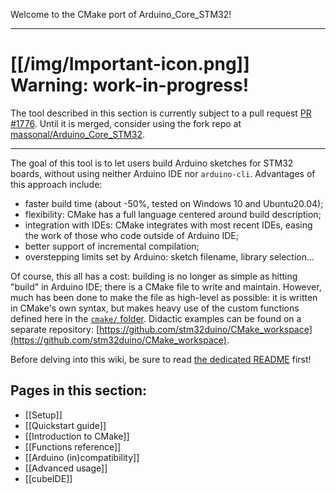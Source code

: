 Welcome to the CMake port of Arduino_Core_STM32!

--------------------------

[[/img/Important-icon.png]] Warning: work-in-progress!
================

The tool described in this section is currently subject to a pull request [PR #1776](https://github.com/stm32duino/Arduino_Core_STM32/pull/1776).
Until it is merged, consider using the fork repo at [massonal/Arduino_Core_STM32](https://github.com/massonal/Arduino_Core_STM32).

--------------------------

The goal of this tool is to let users build Arduino sketches for STM32 boards, without using neither Arduino IDE nor `arduino-cli`.
Advantages of this approach include:
- faster build time (about -50%, tested on Windows 10 and Ubuntu20.04);
- flexibility: CMake has a full language centered around build description;
- integration with IDEs: CMake integrates with most recent IDEs, easing the work of those who code outside of Arduino IDE;
- better support of incremental compilation;
- overstepping limits set by Arduino: sketch filename, library selection...

Of course, this all has a cost: building is no longer as simple as hitting "build" in Arduino IDE; there is a CMake file to write and maintain.
However, much has been done to make the file as high-level as possible: it is written in CMake's own syntax, but makes heavy use of the custom functions defined here in the [`cmake/` folder](../blob/cmake_dev/cmake).
Didactic examples can be found on a separate repository: [https://github.com/stm32duino/CMake_workspace](https://github.com/stm32duino/CMake_workspace).

Before delving into this wiki, be sure to read [the dedicated README](https://github.com/massonal/Arduino_Core_STM32/blob/cmake_dev/README_CMAKE.md) first!


## Pages in this section:
- [[Setup]]
- [[Quickstart guide]]
- [[Introduction to CMake]]
- [[Functions reference]]
- [[Arduino (in)compatibility]]
- [[Advanced usage]]
- [[cubeIDE]]
